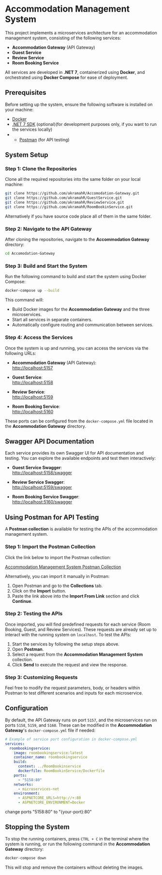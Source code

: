 # Accommodation Management System

This project implements a microservices architecture for an accommodation management system, consisting of the following services:
- **Accommodation Gateway** (API Gateway)
- **Guest Service**
- **Review Service**
- **Room Booking Service**

All services are developed in **.NET 7**, containerized using **Docker**, and orchestrated using **Docker Compose** for ease of deployment.

## Prerequisites

Before setting up the system, ensure the following software is installed on your machine:
- [Docker](https://docs.docker.com/get-docker/)
- [.NET 7 SDK](https://dotnet.microsoft.com/en-us/download/dotnet/7.0) (optional)(for development purposes only, if you want to run the services locally)
- - [Postman](https://www.postman.com/downloads/) (for API testing)

## System Setup

### Step 1: Clone the Repositories

Clone all the required repositories into the same folder on your local machine:

```bash
git clone https://github.com/akramahR/Accomodation-Gateway.git
git clone https://github.com/akramahR/GuestService.git
git clone https://github.com/akramahR/ReviewService.git
git clone https://github.com/akramahR/RoomBookinService.git
```

Alternatively if you have source code place all of them in the same folder.
### Step 2: Navigate to the API Gateway

After cloning the repositories, navigate to the **Accommodation Gateway** directory:

```bash
cd Accomodation-Gateway
```

### Step 3: Build and Start the System

Run the following command to build and start the system using Docker Compose:

```bash
docker-compose up --build
```

This command will:
- Build Docker images for the **Accommodation Gateway** and the three microservices.
- Start all services in separate containers.
- Automatically configure routing and communication between services.

### Step 4: Access the Services

Once the system is up and running, you can access the services via the following URLs:

- **Accommodation Gateway** (API Gateway):  
  [http://localhost:5157](http://localhost:5157)

- **Guest Service**:  
  [http://localhost:5158](http://localhost:5158)

- **Review Service**:  
  [http://localhost:5159](http://localhost:5159)

- **Room Booking Service**:  
  [http://localhost:5160](http://localhost:5160)

These ports can be configured from the `docker-compose.yml` file located in the **Accommodation Gateway** directory.

## Swagger API Documentation

Each service provides its own Swagger UI for API documentation and testing. You can explore the available endpoints and test them interactively:

- **Guest Service Swagger**:  
  [http://localhost:5158/swagger](http://localhost:5158/swagger)

- **Review Service Swagger**:  
  [http://localhost:5159/swagger](http://localhost:5159/swagger)

- **Room Booking Service Swagger**:  
  [http://localhost:5160/swagger](http://localhost:5160/swagger)

## Using Postman for API Testing

A **Postman collection** is available for testing the APIs of the accommodation management system.

### Step 1: Import the Postman Collection

Click the link below to import the Postman collection:

[Accommodation Management System Postman Collection](https://elements.getpostman.com/redirect?entityId=39074281-42f45bcc-ba3c-4291-90cd-0322181b414e&entityType=collection)

Alternatively, you can import it manually in Postman:
1. Open Postman and go to the **Collections** tab.
2. Click on the **Import** button.
3. Paste the link above into the **Import From Link** section and click **Continue**.

### Step 2: Testing the APIs

Once imported, you will find predefined requests for each service (Room Booking, Guest, and Review Services). These requests are already set up to interact with the running system on `localhost`. To test the APIs:
1. Start the services by following the setup steps above.
2. Open **Postman**.
3. Select a request from the **Accommodation Management System** collection.
4. Click **Send** to execute the request and view the response.

### Step 3: Customizing Requests

Feel free to modify the request parameters, body, or headers within Postman to test different scenarios and inputs for each microservice.

## Configuration

By default, the API Gateway runs on port `5157`, and the microservices run on ports `5158`, `5159`, and `5160`. These can be modified in the **Accommodation Gateway**'s `docker-compose.yml` file if needed:

```yaml
# Example of service port configuration in docker-compose.yml
services:
  roombookingservice:
    image: roombookingservice:latest
    container_name: roombookingservice
    build:
      context: ../RoomBookinservice  
      dockerfile: RoomBookinService/Dockerfile
    ports:
      - "5158:80"
    networks:
      - microservices-net
    environment:
      - ASPNETCORE_URLS=http://+:80
      - ASPNETCORE_ENVIRONMENT=Docker
```
change ports "5158:80" to "{your-port}:80"
## Stopping the System

To stop the running containers, press `CTRL + C` in the terminal where the system is running, or run the following command in the **Accommodation Gateway** directory:

```bash
docker-compose down
```

This will stop and remove the containers without deleting the images.
